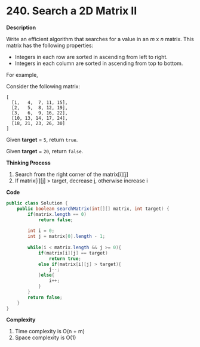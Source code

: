 # 240. Search a 2D Matrix II

**Description**

Write an efficient algorithm that searches for a value in an *m* x *n* matrix. This matrix has the following properties:

- Integers in each row are sorted in ascending from left to right.
- Integers in each column are sorted in ascending from top to bottom.

For example,

Consider the following matrix:

```
[
  [1,   4,  7, 11, 15],
  [2,   5,  8, 12, 19],
  [3,   6,  9, 16, 22],
  [10, 13, 14, 17, 24],
  [18, 21, 23, 26, 30]
]

```

Given **target** = `5`, return `true`.

Given **target** = `20`, return `false`.

**Thinking Process**

1. Search from the right corner of the matrix\[i][j]
2. If matrix\[i][j] > target, decrease j, otherwise increase i

**Code**

```java
public class Solution {
    public boolean searchMatrix(int[][] matrix, int target) {
        if(matrix.length == 0)
            return false;
        
        int i = 0;
        int j = matrix[0].length - 1;
        
        while(i < matrix.length && j >= 0){
            if(matrix[i][j] == target)
                return true;
            else if(matrix[i][j] > target){
                j--;
            }else{
                i++;
            }
        }
        return false;
    }
}
```

**Complexity**

1. Time complexity is O(n + m)
2. Space complexity is O(1)